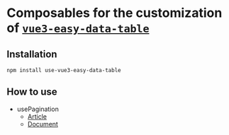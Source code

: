 # Composables for the customization of [`vue3-easy-data-table`](https://github.com/HC200ok/vue3-easy-data-table)

## Installation
```shell
npm install use-vue3-easy-data-table
```
## How to use

- usePagination
  - [Article](https://dev.to/hc200ok/use-a-composable-function-to-customize-the-table-foot-of-vue3-easy-data-table-1i4c)
  - [Document](https://hc200ok.github.io/vue3-easy-data-table-doc/features/footer-customization.html#method-2-composable-function)
  



